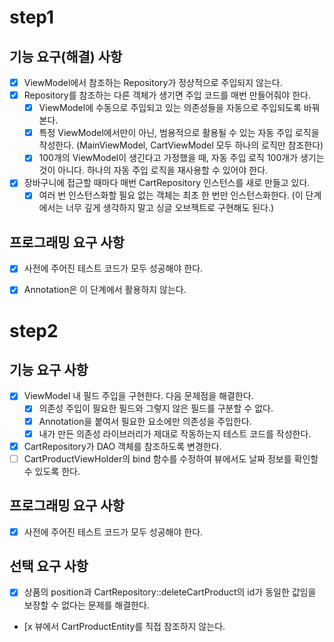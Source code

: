 # step1
## 기능 요구(해결) 사항
- [x] ViewModel에서 참조하는 Repository가 정상적으로 주입되지 않는다.
- [x] Repository를 참조하는 다른 객체가 생기면 주입 코드를 매번 만들어줘야 한다.
    - [x] ViewModel에 수동으로 주입되고 있는 의존성들을 자동으로 주입되도록 바꿔본다.
    - [x] 특정 ViewModel에서만이 아닌, 범용적으로 활용될 수 있는 자동 주입 로직을 작성한다. (MainViewModel, CartViewModel 모두 하나의 로직만 참조한다)
    - [x] 100개의 ViewModel이 생긴다고 가정했을 때, 자동 주입 로직 100개가 생기는 것이 아니다. 하나의 자동 주입 로직을 재사용할 수 있어야 한다.
- [x] 장바구니에 접근할 때마다 매번 CartRepository 인스턴스를 새로 만들고 있다.
    - [x] 여러 번 인스턴스화할 필요 없는 객체는 최초 한 번만 인스턴스화한다. (이 단계에서는 너무 깊게 생각하지 말고 싱글 오브젝트로 구현해도 된다.)

## 프로그래밍 요구 사항
- [x] 사전에 주어진 테스트 코드가 모두 성공해야 한다.
- [x] Annotation은 이 단계에서 활용하지 않는다.


# step2
## 기능 요구 사항
- [x] ViewModel 내 필드 주입을 구현한다. 
다음 문제점을 해결한다.
   - [x] 의존성 주입이 필요한 필드와 그렇지 않은 필드를 구분할 수 없다.  
   - [x] Annotation을 붙여서 필요한 요소에만 의존성을 주입한다.
   - [x] 내가 만든 의존성 라이브러리가 제대로 작동하는지 테스트 코드를 작성한다.
- [x] CartRepository가 DAO 객체를 참조하도록 변경한다.
- [ ] CartProductViewHolder의 bind 함수를 수정하여 뷰에서도 날짜 정보를 확인할 수 있도록 한다.
## 프로그래밍 요구 사항
- [x] 사전에 주어진 테스트 코드가 모두 성공해야 한다.

## 선택 요구 사항
- [x] 상품의 position과 CartRepository::deleteCartProduct의 id가 동일한 값임을 보장할 수 없다는 문제를 해결한다.
- [x 뷰에서 CartProductEntity를 직접 참조하지 않는다.